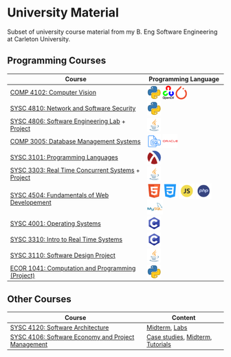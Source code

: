 # University Material 
Subset of university course material from my B. Eng Software Engineering at Carleton University. 
## Programming Courses
| Course | Programming Language | 
| ------ | -------------------- |
|[COMP 4102: Computer Vision](https://github.com/va9id/computer-vision)|<img align="center" height="32" width="32" src="icons/python_icon.png"> <img align="center" height="32" width="26" src="icons/opencv_icon.png"> <img align="center" height="32" width="26" src="icons/pytorch_icon.png">|
|[SYSC 4810: Network and Software Security](https://github.com/va9id/sysc4810)|<img align="center" height="32" width="32" src="icons/python_icon.png">|
|[SYSC 4806: Software Engineering Lab](https://github.com/va9id/sysc4806) + [Project](https://github.com/va9id/SYSC4806Project)|<img align="center" height="32" width="32" src="icons/java_icon.png">|
|[COMP 3005: Database Management Systems](/courses/COMP3005/)|<img align="center" height="32" width="32" src="icons/sql_icon.png"> <img align="center" height="32" width="35" src="icons/oracle_icon.png">|
|[SYSC 3101: Programming Languages](/courses/SYSC3101/)|<img align="center" height="32" width="32" padding-right="10px;" src="icons/racket_icon.png"> |
|[SYSC 3303: Real Time Concurrent Systems](https://github.com/va9id/concurrent-systems) + [Project](https://github.com/va9id/elevator-simulator)|<img align="center" height="32" width="32" src="icons/java_icon.png">|
|[SYSC 4504: Fundamentals of Web Developement](/courses/SYSC4504/)|<img align="center" height="32" width="32" src="icons/html_icon.png"> <img align="center" height="34" width="34" src="icons/css_icon.png"> <img align="center" height="36" width="36" src="icons/javascript_icon.png"> <img align="center" height="36" width="36" src="icons/php_icon.png"> <img align="center" height="36" width="36" src="icons/mysql_icon.png">|
|[SYSC 4001: Operating Systems](https://github.com/va9id/operating-systems)|<img align="center" height="32" width="32" src="icons/c_icon.png">|
|[SYSC 3310: Intro to Real Time Systems](/courses/SYSC3310/)|<img align="center" height="32" width="32" src="icons/c_icon.png">|
|[SYSC 3110: Software Design Project](https://github.com/va9id/monopoly)|<img align="center" height="32" width="32" src="icons/java_icon.png">|
|[ECOR 1041: Computation and Programming (Project)](https://github.com/va9id/cli-image-editor)|<img align="center" height="32" width="32" src="icons/python_icon.png">|
## Other Courses
| Course | Content |
| ------ | ------- |
|[SYSC 4120: Software Architecture](/courses/SYSC4120/)|[Midterm](/courses/SYSC4120/midterm.pdf), [Labs](/courses/SYSC4120/labs/)|
|[SYSC 4106: Software Economy and Project Management](/courses/SYSC4106/)|[Case studies](/courses/SYSC4106/case-studies/), [Midterm](/courses/SYSC4106/midterm.pdf), [Tutorials](/courses/SYSC4106/tutorials/) |
